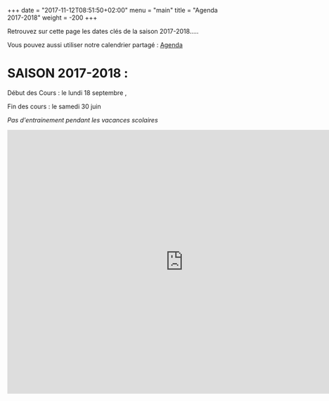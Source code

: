 +++
date = "2017-11-12T08:51:50+02:00"
menu = "main"
title = "Agenda 2017-2018"
weight = -200
+++

Retrouvez sur cette page les dates clés de la saison 2017-2018.....

Vous pouvez aussi utiliser notre calendrier partagé :
[Agenda](https://calendar.google.com/calendar?cid=Y25wbW9ybmFudGFpc0BnbWFpbC5jb20)

# SAISON 2017-2018 :

Début des Cours : le lundi 18 septembre  ,

Fin des cours : le samedi 30 juin

*Pas d'entrainement pendant les vacances scolaires*

<iframe src="https://calendar.google.com/calendar/embed?src=cnpmornantais%40gmail.com&ctz=Europe%2FParis" style="border: 0" width="800" height="600" frameborder="0" scrolling="no"></iframe>
